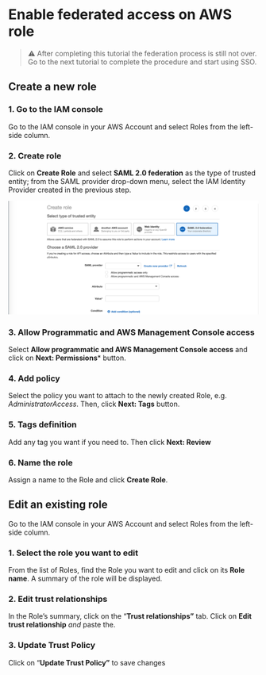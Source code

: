 # Enable federated access on AWS role

> :warning: After completing this tutorial the federation process is still not over. Go to the next tutorial to complete the procedure and start using SSO.

## Create a new role

### 1. Go to the IAM console

Go to the IAM console in your AWS Account and select Roles from the left-side column.

### 2. Create role

Click on **Create Role** and select **SAML 2.0 federation** as the type of trusted entity; from the SAML provider drop-down menu, select the IAM Identity Provider created in the previous step.

![](../../../images/tutorials/aws/iam_federated_role/ENABLE_ROLE_FEDERATED_ACCESS-1.png)

### 3. Allow Programmatic and AWS Management Console access

Select **Allow programmatic and AWS Management Console access** and click on **Next: Permissions*** button.

### 4. Add policy

Select the policy you want to attach to the newly created Role, e.g. *AdministratorAccess*. Then, click **Next: Tags** button.

### 5. Tags definition

Add any tag you want if you need to. Then click **Next: Review**

### 6. Name the role

Assign a name to the Role and click **Create Role**.

## Edit an existing role

Go to the IAM console in your AWS Account and select Roles from the left-side column.

### 1. Select the role you want to edit

From the list of Roles, find the Role you want to edit and click on its **Role name**. A summary of the role will be displayed.

### 2. Edit trust relationships

In the Role’s summary, click on the “**Trust relationships”** tab. Click on **Edit trust relationship** *and* paste the.

### 3. Update Trust Policy

Click on “**Update Trust Policy”** to save changes

